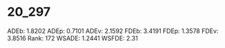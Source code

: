 # 20_297

ADEb: 1.8202
ADEp: 0.7101
ADEv: 2.1592
FDEb: 3.4191
FDEp: 1.3578
FDEv: 3.8516
Rank: 172
WSADE: 1.2441
WSFDE: 2.31